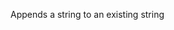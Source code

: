 Appends a string to an existing string

<rv-example-tabs class="pt-3" handle="append-formatter">
<template type="single-html-file">
<div rv-text="'Na' | append 'Na' | append 'Naaa'"></div>
</template>
</rv-example-tabs>
